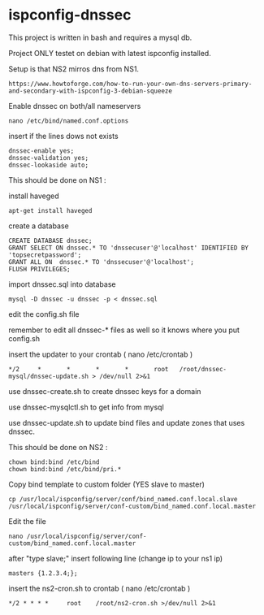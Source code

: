 # ispconfig-dnssec

This project is written in bash and requires a mysql db.

Project ONLY testet on debian with latest ispconfig installed.

Setup is that NS2 mirros dns from NS1.

	https://www.howtoforge.com/how-to-run-your-own-dns-servers-primary-and-secondary-with-ispconfig-3-debian-squeeze

Enable dnssec on both/all nameservers

	nano /etc/bind/named.conf.options
insert if the lines dows not exists

	dnssec-enable yes;
	dnssec-validation yes;
	dnssec-lookaside auto;

This should be done on NS1 :

install haveged

	apt-get install haveged

create a database

	CREATE DATABASE dnssec;
	GRANT SELECT ON dnssec.* TO 'dnssecuser'@'localhost' IDENTIFIED BY 'topsecretpassword';
	GRANT ALL ON  dnssec.* TO 'dnssecuser'@'localhost'; 
	FLUSH PRIVILEGES;

import dnssec.sql into database

	mysql -D dnssec -u dnssec -p < dnssec.sql

edit the config.sh file

remember to edit all dnssec-* files as well so it knows where you put config.sh

insert the updater to your crontab ( nano /etc/crontab )

	*/2     *       *       *       *       root   /root/dnssec-mysql/dnssec-update.sh > /dev/null 2>&1


use dnssec-create.sh to create dnssec keys for a domain

use dnssec-mysqlctl.sh to get info from mysql

use dnssec-update.sh to update bind files and update zones that uses dnssec.


This should be done on NS2 :

	chown bind:bind /etc/bind
	chown bind:bind /etc/bind/pri.*

Copy bind template to custom folder (YES slave to master)

	cp /usr/local/ispconfig/server/conf/bind_named.conf.local.slave /usr/local/ispconfig/server/conf-custom/bind_named.conf.local.master

Edit the file

	nano /usr/local/ispconfig/server/conf-custom/bind_named.conf.local.master

after "type slave;" insert following line (change ip to your ns1 ip)

	masters {1.2.3.4;};

insert the ns2-cron.sh to crontab ( nano /etc/crontab )

	*/2	* * * *     root    /root/ns2-cron.sh >/dev/null 2>&1

